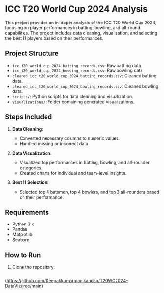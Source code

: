 # ICC T20 World Cup 2024 Analysis

This project provides an in-depth analysis of the ICC T20 World Cup 2024, focusing on player performances in batting, bowling, and all-round capabilities. The project includes data cleaning, visualization, and selecting the best 11 players based on their performances.

## Project Structure

- `icc_t20_world_cup_2024_batting_records.csv`: Raw batting data.
- `icc_t20_world_cup_2024_bowling_records.csv`: Raw bowling data.
- `cleaned_icc_t20_world_cup_2024_batting_records.csv`: Cleaned batting data.
- `cleaned_icc_t20_world_cup_2024_bowling_records.csv`: Cleaned bowling data.
- `scripts/`: Python scripts for data cleaning and visualization.
- `visualizations/`: Folder containing generated visualizations.

## Steps Included

1. **Data Cleaning**:
   - Converted necessary columns to numeric values.
   - Handled missing or incorrect data.

2. **Data Visualization**:
   - Visualized top performances in batting, bowling, and all-rounder categories.
   - Created charts for individual and team-level insights.

3. **Best 11 Selection**:
   - Selected top 4 batsmen, top 4 bowlers, and top 3 all-rounders based on their performance.

## Requirements

- Python 3.x
- Pandas
- Matplotlib
- Seaborn

## How to Run

1. Clone the repository:
   ```bash
(https://github.com/Deepakkumarmanikandan/T20WC2024-DataViz/tree/main)
